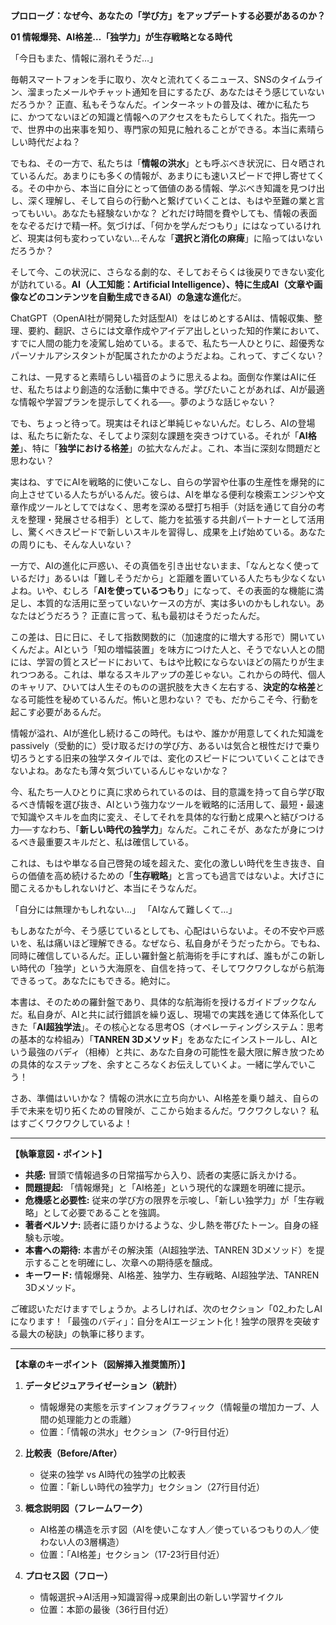 **プロローグ：なぜ今、あなたの「学び方」をアップデートする必要があるのか？**

**01 情報爆発、AI格差…「独学力」が生存戦略となる時代**

「今日もまた、情報に溺れそうだ…」

毎朝スマートフォンを手に取り、次々と流れてくるニュース、SNSのタイムライン、溜まったメールやチャット通知を目にするたび、あなたはそう感じていないだろうか？ 正直、私もそうなんだ。インターネットの普及は、確かに私たちに、かつてないほどの知識と情報へのアクセスをもたらしてくれた。指先一つで、世界中の出来事を知り、専門家の知見に触れることができる。本当に素晴らしい時代だよね？

でもね、その一方で、私たちは「**情報の洪水**」とも呼ぶべき状況に、日々晒されているんだ。あまりにも多くの情報が、あまりにも速いスピードで押し寄せてくる。その中から、本当に自分にとって価値のある情報、学ぶべき知識を見つけ出し、深く理解し、そして自らの行動へと繋げていくことは、もはや至難の業と言ってもいい。あなたも経験ないかな？ どれだけ時間を費やしても、情報の表面をなぞるだけで精一杯。気づけば、「何かを学んだつもり」にはなっているけれど、現実は何も変わっていない…そんな「**選択と消化の麻痺**」に陥ってはいないだろうか？

そして今、この状況に、さらなる劇的な、そしておそらくは後戻りできない変化が訪れている。**AI（人工知能：Artificial Intelligence）、特に生成AI（文章や画像などのコンテンツを自動生成できるAI）の急速な進化**だ。

ChatGPT（OpenAI社が開発した対話型AI）をはじめとするAIは、情報収集、整理、要約、翻訳、さらには文章作成やアイデア出しといった知的作業において、すでに人間の能力を凌駕し始めている。まるで、私たち一人ひとりに、超優秀なパーソナルアシスタントが配属されたかのようだよね。これって、すごくない？

これは、一見すると素晴らしい福音のように思えるよね。面倒な作業はAIに任せ、私たちはより創造的な活動に集中できる。学びたいことがあれば、AIが最適な情報や学習プランを提示してくれる──。夢のような話じゃない？

でも、ちょっと待って。現実はそれほど単純じゃないんだ。むしろ、AIの登場は、私たちに新たな、そしてより深刻な課題を突きつけている。それが「**AI格差**」、特に「**独学における格差**」の拡大なんだよ。これ、本当に深刻な問題だと思わない？

実はね、すでにAIを戦略的に使いこなし、自らの学習や仕事の生産性を爆発的に向上させている人たちがいるんだ。彼らは、AIを単なる便利な検索エンジンや文章作成ツールとしてではなく、思考を深める壁打ち相手（対話を通じて自分の考えを整理・発展させる相手）として、能力を拡張する共創パートナーとして活用し、驚くべきスピードで新しいスキルを習得し、成果を上げ始めている。あなたの周りにも、そんな人いない？

一方で、AIの進化に戸惑い、その真価を引き出せないまま、「なんとなく使っているだけ」あるいは「難しそうだから」と距離を置いている人たちも少なくないよね。いや、むしろ「**AIを使っているつもり**」になって、その表面的な機能に満足し、本質的な活用に至っていないケースの方が、実は多いのかもしれない。あなたはどうだろう？ 正直に言って、私も最初はそうだったんだ。

この差は、日に日に、そして指数関数的に（加速度的に増大する形で）開いていくんだよ。AIという「知の増幅装置」を味方につけた人と、そうでない人との間には、学習の質とスピードにおいて、もはや比較にならないほどの隔たりが生まれつつある。これは、単なるスキルアップの差じゃない。これからの時代、個人のキャリア、ひいては人生そのものの選択肢を大きく左右する、**決定的な格差**となる可能性を秘めているんだ。怖いと思わない？ でも、だからこそ今、行動を起こす必要があるんだ。

情報が溢れ、AIが進化し続けるこの時代。もはや、誰かが用意してくれた知識を passively（受動的に）受け取るだけの学び方、あるいは気合と根性だけで乗り切ろうとする旧来の独学スタイルでは、変化のスピードについていくことはできないよね。あなたも薄々気づいているんじゃないかな？

今、私たち一人ひとりに真に求められているのは、目的意識を持って自ら学び取るべき情報を選び抜き、AIという強力なツールを戦略的に活用して、最短・最速で知識やスキルを血肉に変え、そしてそれを具体的な行動と成果へと結びつける力──すなわち、「**新しい時代の独学力**」なんだ。これこそが、あなたが身につけるべき最重要スキルだと、私は確信している。

これは、もはや単なる自己啓発の域を超えた、変化の激しい時代を生き抜き、自らの価値を高め続けるための「**生存戦略**」と言っても過言ではないよ。大げさに聞こえるかもしれないけど、本当にそうなんだ。

「自分には無理かもしれない…」
「AIなんて難しくて…」

もしあなたが今、そう感じているとしても、心配はいらないよ。その不安や戸惑いを、私は痛いほど理解できる。なぜなら、私自身がそうだったから。でもね、同時に確信しているんだ。正しい羅針盤と航海術を手にすれば、誰もがこの新しい時代の「独学」という大海原を、自信を持って、そしてワクワクしながら航海できるって。あなたにもできる。絶対に。

本書は、そのための羅針盤であり、具体的な航海術を授けるガイドブックなんだ。私自身が、AIと共に試行錯誤を繰り返し、現場での実践を通じて体系化してきた「**AI超独学法**」。その核心となる思考OS（オペレーティングシステム：思考の基本的な枠組み）「**TANREN 3Dメソッド**」をあなたにインストールし、AIという最強のバディ（相棒）と共に、あなた自身の可能性を最大限に解き放つための具体的なステップを、余すところなくお伝えしていくよ。一緒に学んでいこう！

さあ、準備はいいかな？ 情報の洪水に立ち向かい、AI格差を乗り越え、自らの手で未来を切り拓くための冒険が、ここから始まるんだ。ワクワクしない？ 私はすごくワクワクしているよ！

---

**【執筆意図・ポイント】**

*   **共感:** 冒頭で情報過多の日常描写から入り、読者の実感に訴えかける。
*   **問題提起:** 「情報爆発」と「AI格差」という現代的な課題を明確に提示。
*   **危機感と必要性:** 従来の学び方の限界を示唆し、「新しい独学力」が「生存戦略」として必要であることを強調。
*   **著者ペルソナ:** 読者に語りかけるような、少し熱を帯びたトーン。自身の経験も示唆。
*   **本書への期待:** 本書がその解決策（AI超独学法、TANREN 3Dメソッド）を提示することを明確にし、次章への期待感を醸成。
*   **キーワード:** 情報爆発、AI格差、独学力、生存戦略、AI超独学法、TANREN 3Dメソッド。

ご確認いただけますでしょうか。よろしければ、次のセクション「02_わたしAIになります！「最強のバディ」：自分をAIエージェント化！独学の限界を突破する最大の秘訣」の執筆に移ります。

---

**【本章のキーポイント（図解挿入推奨箇所）】**

1. **データビジュアライゼーション（統計）**
   - 情報爆発の実態を示すインフォグラフィック（情報量の増加カーブ、人間の処理能力との乖離）
   - 位置：「情報の洪水」セクション（7-9行目付近）

2. **比較表（Before/After）**
   - 従来の独学 vs AI時代の独学の比較表
   - 位置：「新しい時代の独学力」セクション（27行目付近）

3. **概念説明図（フレームワーク）**
   - AI格差の構造を示す図（AIを使いこなす人／使っているつもりの人／使わない人の3層構造）
   - 位置：「AI格差」セクション（17-23行目付近）

4. **プロセス図（フロー）**
   - 情報選択→AI活用→知識習得→成果創出の新しい学習サイクル
   - 位置：本節の最後（36行目付近）